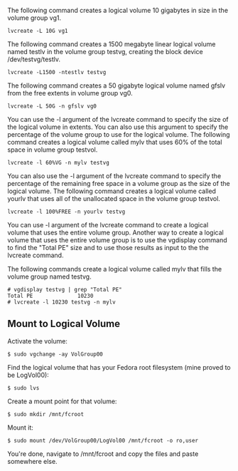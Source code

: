 The following command creates a logical volume 10 gigabytes in size in the volume group vg1.

    lvcreate -L 10G vg1

The following command creates a 1500 megabyte linear logical volume named testlv in the volume group testvg, creating the block device /dev/testvg/testlv.

    lvcreate -L1500 -ntestlv testvg

The following command creates a 50 gigabyte logical volume named gfslv from the free extents in volume group vg0.

    lvcreate -L 50G -n gfslv vg0

You can use the -l argument of the lvcreate command to specify the size of the logical volume in extents. You can also use this argument to specify the percentage of the volume group to use for the logical volume. The following command creates a logical volume called mylv that uses 60% of the total space in volume group testvol.

    lvcreate -l 60%VG -n mylv testvg

You can also use the -l argument of the lvcreate command to specify the percentage of the remaining free space in a volume group as the size of the logical volume. The following command creates a logical volume called yourlv that uses all of the unallocated space in the volume group testvol.

    lvcreate -l 100%FREE -n yourlv testvg

You can use -l argument of the lvcreate command to create a logical volume that uses the entire volume group. Another way to create a logical volume that uses the entire volume group is to use the vgdisplay command to find the "Total PE" size and to use those results as input to the the lvcreate command.

The following commands create a logical volume called mylv that fills the volume group named testvg.

    # vgdisplay testvg | grep "Total PE"
    Total PE              10230
    # lvcreate -l 10230 testvg -n mylv
    
## Mount to Logical Volume

Activate the volume:

    $ sudo vgchange -ay VolGroup00

Find the logical volume that has your Fedora root filesystem (mine proved to be LogVol00):

    $ sudo lvs

Create a mount point for that volume:

    $ sudo mkdir /mnt/fcroot

Mount it:

    $ sudo mount /dev/VolGroup00/LogVol00 /mnt/fcroot -o ro,user

You're done, navigate to /mnt/fcroot and copy the files and paste somewhere else.
